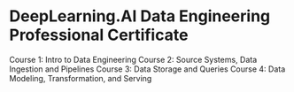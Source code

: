# DeepLearning.AI Data Engineering Professional Certificate

Course 1: Intro to Data Engineering
Course 2: Source Systems, Data Ingestion and Pipelines
Course 3: Data Storage and Queries
Course 4: Data Modeling, Transformation, and Serving